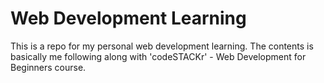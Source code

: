 # Web Development Learning
This is a repo for my personal web development learning. 
The contents is basically me following along with 'codeSTACKr' - Web Development for Beginners course. 